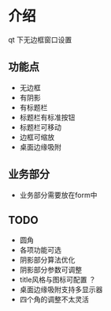# 介绍

qt 下无边框窗口设置

## 功能点

- 无边框
- 有阴影
- 有标题栏
- 标题栏有标准按钮
- 标题栏可移动
- 边框可缩放
- 桌面边缘吸附

## 业务部分
- 业务部分需要放在form中

## TODO

- 圆角
- 各项功能可选
- 阴影部分算法优化
- 阴影部分参数可调整
- title风格与图标可配置 ？
- 桌面边缘吸附支持多显示器
- 四个角的调整不太灵活
